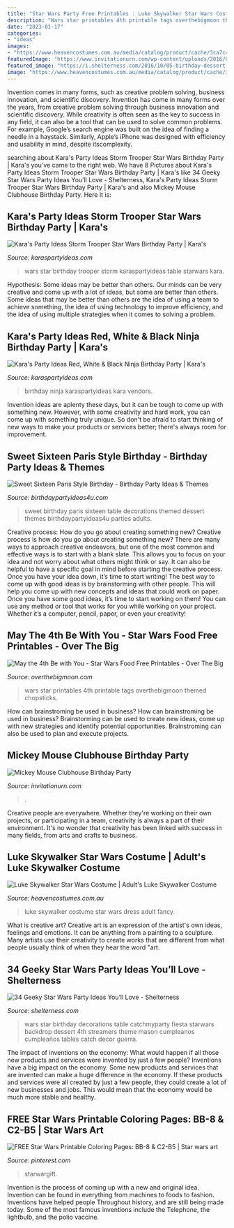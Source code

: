 ```yaml
---
title: "Star Wars Party Free Printables : Luke Skywalker Star Wars Costume"
description: "Wars star printables 4th printable tags overthebigmoon themed chopsticks"
date: "2023-01-17"
categories:
- "ideas"
images:
- "https://www.heavencostumes.com.au/media/catalog/product/cache/3ca7c4de79fd9294a778cbfdebc9dde4/r/u/rub-888737-luke-skywalker-star-warsmovie-mens-fancy-dress-costume-top-image-1200.jpg"
featuredImage: "https://www.invitationurn.com/wp-content/uploads/2016/07/mickey_mouse_clubhouse_birthday_party_supplies.jpg"
featured_image: "https://i.shelterness.com/2016/10/05-birthday-dessert-table-in-black.jpg"
image: "https://www.heavencostumes.com.au/media/catalog/product/cache/3ca7c4de79fd9294a778cbfdebc9dde4/r/u/rub-888737-luke-skywalker-star-warsmovie-mens-fancy-dress-costume-top-image-1200.jpg"
---
```



Invention comes in many forms, such as creative problem solving, business innovation, and scientific discovery.
Invention has come in many forms over the years, from creative problem solving through business innovation and scientific discovery. While creativity is often seen as the key to success in any field, it can also be a tool that can be used to solve common problems. For example, Google’s search engine was built on the idea of finding a needle in a haystack. Similarly, Apple’s iPhone was designed with efficiency and usability in mind, despite itscomplexity.

	

		
searching about Kara&#039;s Party Ideas Storm Trooper Star Wars Birthday Party | Kara&#039;s you've came to the right web. We have 8 Pictures about Kara&#039;s Party Ideas Storm Trooper Star Wars Birthday Party | Kara&#039;s like 34 Geeky Star Wars Party Ideas You’ll Love - Shelterness, Kara&#039;s Party Ideas Storm Trooper Star Wars Birthday Party | Kara&#039;s and also Mickey Mouse Clubhouse Birthday Party. Here it is:
		
    
## Kara&#039;s Party Ideas Storm Trooper Star Wars Birthday Party | Kara&#039;s

<img loading=lazy src="http://karaspartyideas.com/wp-content/uploads/2017/11/Star-Wars-Birthday-Party-via-Karas-Party-Ideas-KarasPartyIdeas.com3_-1.jpg" onerror="this.onerror=null;this.src='https://tse3.mm.bing.net/th?id=OIP.isRFwL9JP5Bxw-p_bEjglgHaJ3&amp;pid=15.1';" alt="Kara&#039;s Party Ideas Storm Trooper Star Wars Birthday Party | Kara&#039;s">

_Source: karaspartyideas.com_

>wars star birthday trooper storm karaspartyideas table starwars kara. 

	

Hypothesis: Some ideas may be better than others.
Our minds can be very creative and come up with a lot of ideas, but some are better than others. Some ideas that may be better than others are the idea of using a team to achieve something, the idea of using technology to improve efficiency, and the idea of using multiple strategies when it comes to solving a problem.

    
## Kara&#039;s Party Ideas Red, White &amp; Black Ninja Birthday Party | Kara&#039;s

<img loading=lazy src="http://karaspartyideas.com/wp-content/uploads/2018/01/Red-White-Black-Ninja-Birthday-Party-via-Karas-Party-Ideas-KarasPartyIdeas.com5_.jpg" onerror="this.onerror=null;this.src='https://tse2.mm.bing.net/th?id=OIP.qMpYFsXL0bSvccXEHeQE6QHaLH&amp;pid=15.1';" alt="Kara&#039;s Party Ideas Red, White &amp; Black Ninja Birthday Party | Kara&#039;s">

_Source: karaspartyideas.com_

>birthday ninja karaspartyideas kara vendors. 

	

Invention ideas are aplenty these days, but it can be tough to come up with something new. However, with some creativity and hard work, you can come up with something truly unique. So don't be afraid to start thinking of new ways to make your products or services better; there's always room for improvement.

    
## Sweet Sixteen Paris Style Birthday - Birthday Party Ideas &amp; Themes

<img loading=lazy src="http://i2.wp.com/www.birthdaypartyideas4u.com/wp-content/uploads/2016/07/Sweet-Sixteen-Paris-Style-Birthday-Dessert-Table.jpg" onerror="this.onerror=null;this.src='https://tse1.mm.bing.net/th?id=OIP.ww1e7noeEQddPYQMiG4IFAHaE8&amp;pid=15.1';" alt="Sweet Sixteen Paris Style Birthday - Birthday Party Ideas &amp; Themes">

_Source: birthdaypartyideas4u.com_

>sweet birthday paris sixteen table decorations themed dessert themes birthdaypartyideas4u parties adults. 

	

Creative process: How do you go about creating something new?
Creative process is how do you go about creating something new? There are many ways to approach creative endeavors, but one of the most common and effective ways is to start with a blank slate. This allows you to focus on your idea and not worry about what others might think or say. It can also be helpful to have a specific goal in mind before starting the creative process. Once you have your idea down, it’s time to start writing! The best way to come up with good ideas is by brainstorming with other people. This will help you come up with new concepts and ideas that could work on paper. Once you have some good ideas, it’s time to start working on them! You can use any method or tool that works for you while working on your project. Whether it’s a computer, pencil, paper, or even your creativity!

    
## May The 4th Be With You - Star Wars Food Free Printables - Over The Big

<img loading=lazy src="http://overthebigmoon.com/wp-content/uploads/2015/04/star-wars-foods9.jpg" onerror="this.onerror=null;this.src='https://tse3.mm.bing.net/th?id=OIP.OCbWIrTrG1mpRxbja2_NVQHaLH&amp;pid=15.1';" alt="May the 4th Be with You - Star Wars Food Free Printables - Over The Big">

_Source: overthebigmoon.com_

>wars star printables 4th printable tags overthebigmoon themed chopsticks. 

	

How can brainstroming be used in business?
How can brainstroming be used in business? Brainstorming can be used to create new ideas, come up with new strategies and identify potential opportunities. Brainstroming can also be used to plan and execute projects.

    
## Mickey Mouse Clubhouse Birthday Party

<img loading=lazy src="https://www.invitationurn.com/wp-content/uploads/2016/07/mickey_mouse_clubhouse_birthday_party_supplies.jpg" onerror="this.onerror=null;this.src='https://tse2.mm.bing.net/th?id=OIP.7WenP5F68pL9T94P09Mg2AHaHa&amp;pid=15.1';" alt="Mickey Mouse Clubhouse Birthday Party">

_Source: invitationurn.com_

>. 

	

Creative people are everywhere. Whether they're working on their own projects, or participating in a team, creativity is always a part of their environment. It's no wonder that creativity has been linked with success in many fields, from arts and crafts to business.

    
## Luke Skywalker Star Wars Costume | Adult&#039;s Luke Skywalker Costume

<img loading=lazy src="https://www.heavencostumes.com.au/media/catalog/product/cache/3ca7c4de79fd9294a778cbfdebc9dde4/r/u/rub-888737-luke-skywalker-star-warsmovie-mens-fancy-dress-costume-top-image-1200.jpg" onerror="this.onerror=null;this.src='https://tse3.mm.bing.net/th?id=OIP.VFtHgS8iOh0FsLMicZohewHaKA&amp;pid=15.1';" alt="Luke Skywalker Star Wars Costume | Adult&#039;s Luke Skywalker Costume">

_Source: heavencostumes.com.au_

>luke skywalker costume star wars dress adult fancy. 

	

What is creative art?
Creative art is an expression of the artist's own ideas, feelings and emotions. It can be anything from a painting to a sculpture. Many artists use their creativity to create works that are different from what people usually think of when they hear the word "art.

    
## 34 Geeky Star Wars Party Ideas You’ll Love - Shelterness

<img loading=lazy src="https://i.shelterness.com/2016/10/05-birthday-dessert-table-in-black.jpg" onerror="this.onerror=null;this.src='https://tse4.mm.bing.net/th?id=OIP.xO86ZsJu7Wnl9cDHtCq5GAHaNJ&amp;pid=15.1';" alt="34 Geeky Star Wars Party Ideas You’ll Love - Shelterness">

_Source: shelterness.com_

>wars star birthday decorations table catchmyparty fiesta starwars backdrop dessert 4th streamers theme mason cumpleanos cumpleaños tables catch decor guerra. 

	

The impact of inventions on the economy: What would happen if all those new products and services were invented by just a few people?
Inventions have a big impact on the economy. Some new products and services that are invented can make a huge difference in the economy. If these products and services were all created by just a few people, they could create a lot of new businesses and jobs. This would mean that the economy would be much more stable and healthy.

    
## FREE Star Wars Printable Coloring Pages: BB-8 &amp; C2-B5 | Star Wars Art

<img loading=lazy src="https://i.pinimg.com/736x/62/85/24/628524c2624d6f3bc0b8b30f45d29094.jpg" onerror="this.onerror=null;this.src='https://tse3.mm.bing.net/th?id=OIP.2wbYzQCs-EMy6qkuBgmmVQHaJU&amp;pid=15.1';" alt="FREE Star Wars Printable Coloring Pages: BB-8 &amp; C2-B5 | Star wars art">

_Source: pinterest.com_

>starwargift. 

	

Invention is the process of coming up with a new and original idea. Invention can be found in everything from machines to foods to fashion. Inventions have helped people Throughout history, and are still being made today. Some of the most famous inventions include the Telephone, the lightbulb, and the polio vaccine.

